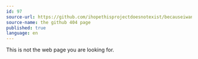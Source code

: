 ```yaml
---
id: 97
source-url: https://github.com/ihopethisprojectdoesnotexist/becauseiwanttoseethe404page
source-name: the github 404 page
published: true
language: en
---
```

This is not the web page you are looking for.
